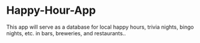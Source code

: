 # Happy-Hour-App
This app will serve as a database for local happy hours, trivia nights, bingo nights, etc. in bars, breweries, and restaurants..
